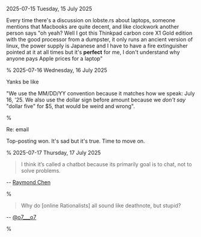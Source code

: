 2025-07-15 Tuesday, 15 July 2025

Every time there's a discussion on lobste.rs about laptops, someone mentions that Macbooks are quite decent, and like clockwork another person says "oh yeah? Well I got this Thinkpad carbon core X1 Gold edition with the good processor from a dumpster, it only runs an ancient version of linux, the power supply is Japanese and I have to have a fire extinguisher pointed at it at all times but it's __perfect__ for me, I don't understand why anyone pays Apple prices for a laptop"

%
2025-07-16 Wednesday, 16 July 2025

Yanks be like

"We use the MM/DD/YY convention because it matches how we speak: July 16, '25. We also use the dollar sign before amount because we *don't say* "dollar five" for $5, that would be weird and wrong".

%

Re: email

Top-posting won. It's sad but it's true. Time to move on.

%
2025-07-17 Thursday, 17 July 2025

> I think it’s called a chatbot because its primarily goal is to chat, not to solve problems.

-- [Raymond Chen](https://devblogs.microsoft.com/oldnewthing/20250716-00/?p=111383)

%

> Why do [online Rationalists] all sound like deathnote, but stupid?

-- [@o7\_\_\_o7](https://awful.systems/comment/8052682)

%
